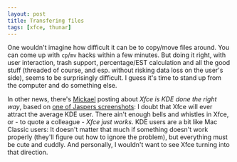 ```yaml
---
layout: post
title: Transfering files
tags: [xfce, thunar]
---
```


One wouldn't imagine how difficult it can be to copy/move files around. You can come up with <code>cp</code>/<code>mv</code> hacks within a few minutes. But doing it right, with user interaction, trash support, percentage/EST calculation and all the good stuff (threaded of course, and esp. without risking data loss on the user's side), seems to be surprisingly difficult. I guess it's time to stand up from the computer and do something else.

In other news, there's <a href="http://www.xfce.org/~korbinus/">Mickael</a> posting about <i>Xfce is KDE done the right way</i>, based on <a href="http://www.loculus.nl/gallery/xfce/20050718_G">one of Jaspers screenshots</a>: I doubt that Xfce will ever attract the average KDE user. There ain't enough bells and whistles in Xfce, or - to quote a colleague - <i>Xfce just works</i>. KDE users are a bit like Mac Classic users: It doesn't matter that much if something doesn't work properly (they'll figure out how to ignore the problem), but everything must be cute and cuddly. And personally, I wouldn't want to see Xfce turning into that direction.
